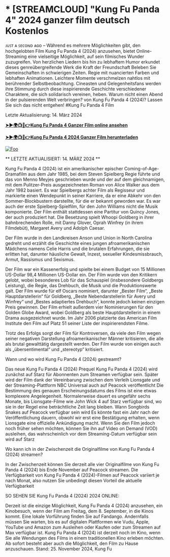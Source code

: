 # * [STREAMCLOUD] "Kung Fu Panda 4" 2024 ganzer film deutsch Kostenlos

ᴊᴜꜱᴛ ᴀ ꜱᴇᴄᴏɴᴅ ᴀɢᴏ – Während es mehrere Möglichkeiten gibt, den hochgelobten Film Kung Fu Panda 4 (2024) anzusehen, bietet Online-Streaming eine vielseitige Möglichkeit, auf sein filmisches Wunder zuzugreifen. Von herzlichen Liedern bis hin zu lebhaftem Humor erkundet dieses genreübergreifende Werk die Kraft der Freundschaft Beleben Sie Gemeinschaften in schwierigen Zeiten. Regie mit nuancierten Farben und lebhaften Animationen. Leichtere Momente verschmelzen nahtlos mit berührender Selbstbeobachtung. Cineasten und Gelegenheitsfans werden ihre Stimmung durch diese inspirierende Geschichte verschiedener Charaktere, die sich solidarisch vereinen, heben. Warum nicht einen Abend in der pulsierenden Welt verbringen? von Kung Fu Panda 4 (2024)? Lassen Sie sich das nicht entgehen! #Kung Fu Panda 4 Film

Letzte Aktualisierung: 14. März 2024

[**➤►🌍📺📱👉Kung Fu Panda 4 Ganzer Film online ansehen**](https://bit.ly/4af32Id)

[**➤►🌍📺📱👉Kung Fu Panda 4 2024 Ganzer Film herunterladen**](https://bit.ly/4af32Id)

[![Foo](https://static.wixstatic.com/media/b249f9_adac8f70fb3f45b88691696c77de18f3~mv2.gif)](https://bit.ly/4af32Id)

** LETZTE AKTUALISIERT: 14. MÄRZ 2024 **

Kung Fu Panda 4 (2024) ist ein amerikanischer epischer Coming-of-Age-Dramafilm aus dem Jahr 1985, bei dem Steven Spielberg Regie führte und das von Menno Meyjes geschrieben wurde und der auf dem gleichnamigen, mit dem Pulitzer-Preis ausgezeichneten Roman von Alice Walker aus dem Jahr 1982 basiert. Es war Spielbergs achter Film als Regisseur und markierte einen Wendepunkt in seiner Karriere, da er eine Abkehr von den Sommer-Blockbustern darstellte, für die er bekannt geworden war. Es war auch der erste Spielberg-Spielfilm, für den John Williams nicht die Musik komponierte. Der Film enthält stattdessen eine Partitur von Quincy Jones, der auch produziert hat. Die Besetzung spielt Whoopi Goldberg in ihrer bahnbrechenden Rolle, mit Danny Glover, Oprah Winfrey (in ihrem Filmdebüt), Margaret Avery und Adolph Caesar.

Der Film wurde in den Landkreisen Anson und Union in North Carolina gedreht und erzählt die Geschichte eines jungen afroamerikanischen Mädchens namens Celie Harris und die brutalen Erfahrungen, die sie erlitten hat, darunter häusliche Gewalt, Inzest, sexueller Kindesmissbrauch, Armut, Rassismus und Sexismus.

Der Film war ein Kassenerfolg und spielte bei einem Budget von 15 Millionen US-Dollar 98,4 Millionen US-Dollar ein. Der Film wurde von den Kritikern gelobt, wobei besonderes Lob für das Schauspiel (insbesondere Goldbergs Leistung), die Regie, das Drehbuch, die Musik und die Produktionswerte galt. Der Film wurde für elf Oscars nominiert, darunter „Bester Film“, „Beste Hauptdarstellerin“ für Goldberg, „Beste Nebendarstellerin für Avery und Winfrey“ und „Bestes adaptiertes Drehbuch“, konnte jedoch keinen einzigen Preis gewinnen. Der Film erhielt außerdem vier Nominierungen für den Golden Globe Award, wobei Goldberg als beste Hauptdarstellerin in einem Drama ausgezeichnet wurde. Im Jahr 2006 platzierte das American Film Institute den Film auf Platz 51 seiner Liste der inspirierendsten Filme.

Trotz des Erfolgs sorgt der Film für Kontroversen, da viele den Film wegen seiner negativen Darstellung afroamerikanischer Männer kritisieren, die alle als brutal gewalttätig dargestellt werden. Der Film wurde von einigen auch als „übersentimental“ und „stereotyp“ kritisiert.

Wann und wo wird Kung Fu Panda 4 (2024) gestreamt?

Das neue Kung Fu Panda 4 (2024) Prequel Kung Fu Panda 4 (2024) wird zunächst auf Starz für Abonnenten zum Streamen verfügbar sein. Später wird der Film dank der Vereinbarung zwischen dem Verleih Lionsgate und der Streaming-Plattform NBC Universal auch auf Peacock veröffentlicht Die Bestimmung des genauen Erscheinungsdatums des Films ist eine etwas komplexere Angelegenheit. Normalerweise dauert es ungefähr sechs Monate, bis Lionsgate-Filme wie John Wick 4 auf Starz verfügbar sind, wo sie in der Regel eine beträchtliche Zeit lang bleiben. Wann Songbirds Snakes auf Peacock verfügbar sein wird Es könnte fast ein Jahr nach der Veröffentlichung dauern, obwohl wir erst eine Bestätigung erhalten, wenn Lionsgate eine offizielle Ankündigung macht. Wenn Sie den Film jedoch noch früher sehen möchten, können Sie ihn auf Video on Demand (VOD) ausleihen, das wahrscheinlich vor dem Streaming-Datum verfügbar sein wird auf Starz

Wo kann ich in der Zwischenzeit die Originalfilme von Kung Fu Panda 4 (2024) streamen?

In der Zwischenzeit können Sie derzeit alle vier Originalfilme von Kung Fu Panda 4 (2024) bis Ende November auf Peacock streamen. Die Verfügbarkeit von Kung Fu Panda 4 (2024)-Filmen auf Peacock variiert je nach Monat, also nutzen Sie unbedingt diesen Vorteil die aktuelle Verfügbarkeit

SO SEHEN SIE Kung Fu Panda 4 (2024) 2024 ONLINE:

Derzeit ist die einzige Möglichkeit, Kung Fu Panda 4 (2024) anzusehen, ein Kinobesuch, wenn der Film am Freitag, dem 8. September, in die Kinos kommt. Eine lokale Vorführung finden Sie auf Fandango. Andernfalls müssen Sie warten, bis es auf digitalen Plattformen wie Vudu, Apple, YouTube und Amazon zum Ausleihen oder Kaufen oder zum Streamen auf Max verfügbar ist. Kung Fu Panda 4 (2024) ist derzeit noch im Kino, wenn Sie alle Wendungen des Films in einem traditionellen Kino erleben möchten. Ab sofort besteht aber auch die Möglichkeit, den Film zu Hause anzuschauen. Stand: 25. November 2024, Kung Fu

